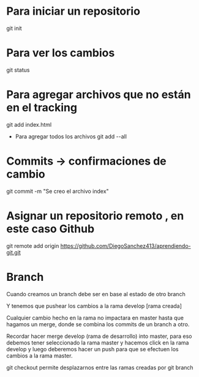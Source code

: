 # Para iniciar un repositorio
git init

# Para ver los cambios
git status

# Para agregar archivos que no están en el tracking
git add index.html

- Para agregar todos los archivos
git add --all
# Commits -> confirmaciones de cambio
git commit -m "Se creo el archivo index"

# Asignar un repositorio remoto , en este caso Github
git remote add origin https://github.com/DiegoSanchez413/aprendiendo-git.git

# Branch 
Cuando creamos un branch debe ser en base al estado de otro branch

Y tenemos que pushear los cambios a la rama develop [rama creada]

Cualquier cambio hecho en la rama no impactara en master hasta que hagamos un merge,
donde se combina los commits de un branch a otro.

Recordar hacer merge develop (rama de desarrollo) into master, para eso debemos tener seleccionado
la rama master y hacemos click en la rama develop y luego deberemos hacer un push para que se efectuen los cambios
a la rama master.

git checkout permite desplazarnos entre las ramas creadas por git branch